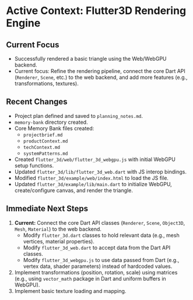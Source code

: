 # Active Context: Flutter3D Rendering Engine

## Current Focus
*   Successfully rendered a basic triangle using the Web/WebGPU backend.
*   Current focus: Refine the rendering pipeline, connect the core Dart API (`Renderer`, `Scene`, etc.) to the web backend, and add more features (e.g., transformations, textures).
## Recent Changes

*   Project plan defined and saved to `planning_notes.md`.
*   `memory-bank` directory created.
*   Core Memory Bank files created:
    *   `projectbrief.md`
    *   `productContext.md`
    *   `techContext.md`
    *   `systemPatterns.md`
*   Created `flutter_3d/web/flutter_3d_webgpu.js` with initial WebGPU setup functions.
*   Updated `flutter_3d/lib/flutter_3d_web.dart` with JS interop bindings.
*   Modified `flutter_3d/example/web/index.html` to load the JS file.
*   Updated `flutter_3d/example/lib/main.dart` to initialize WebGPU, create/configure canvas, and render the triangle.

## Immediate Next Steps

1.  **Current:** Connect the core Dart API classes (`Renderer`, `Scene`, `Object3D`, `Mesh`, `Material`) to the web backend.
    *   Modify `flutter_3d.dart` classes to hold relevant data (e.g., mesh vertices, material properties).
    *   Modify `flutter_3d_web.dart` to accept data from the Dart API classes.
    *   Modify `flutter_3d_webgpu.js` to use data passed from Dart (e.g., vertex data, shader parameters) instead of hardcoded values.
2.  Implement transformations (position, rotation, scale) using matrices (e.g., using `vector_math` package in Dart and uniform buffers in WebGPU).
3.  Implement basic texture loading and mapping.